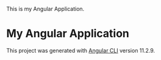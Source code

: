 This is my Angular Application.
# My Angular Application

This project was generated with [Angular CLI](https://github.com/angular/angular-cli) version 11.2.9.

